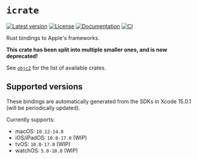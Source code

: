 # `icrate`

[![Latest version](https://badgen.net/crates/v/icrate)](https://crates.io/crates/icrate)
[![License](https://badgen.net/badge/license/MIT/blue)](../LICENSE.txt)
[![Documentation](https://docs.rs/icrate/badge.svg)](https://docs.rs/icrate/)
[![CI](https://github.com/madsmtm/objc2/actions/workflows/ci.yml/badge.svg)](https://github.com/madsmtm/objc2/actions/workflows/ci.yml)

Rust bindings to Apple's frameworks.

**This crate has been split into multiple smaller ones, and is now deprecated!**

See [`objc2`](https://docs.rs/objc2/latest/objc2/topics/about_generated/list/index.html) for the list of available crates.


## Supported versions

These bindings are automatically generated from the SDKs in Xcode 15.0.1 (will
be periodically updated).

Currently supports:
- macOS: `10.12-14.0`
- iOS/iPadOS: `10.0-17.0` (WIP)
- tvOS: `10.0-17.0` (WIP)
- watchOS: `5.0-10.0` (WIP)

